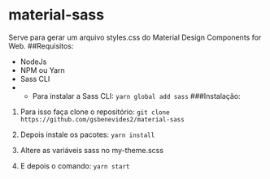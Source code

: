 # material-sass
Serve para gerar um arquivo styles.css do Material Design Components for Web.
##Requisitos:
- NodeJs
- NPM ou Yarn
- Sass CLI
- - Para instalar a Sass CLI: `yarn global add sass`
###Instalação:
1. Para isso faça clone o repositório:
`git clone https://github.com/gsbenevides2/material-sass`

2. Depois instale os pacotes:
`yarn install`

3. Altere as variáveis sass no my-theme.scss
4. E depois o comando:
`yarn start`
